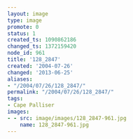 ```yaml
---
layout: image
type: image
promote: 0
status: 1
created_ts: 1090862186
changed_ts: 1372159420
node_id: 961
title: '128_2847'
created: '2004-07-26'
changed: '2013-06-25'
aliases:
- "/2004/07/26/128_2847/"
permalink: "/2004/07/26/128_2847/"
tags:
- Cape Palliser
images:
- - src: image/images/128_2847-961.jpg
    name: 128_2847-961.jpg
---
```


